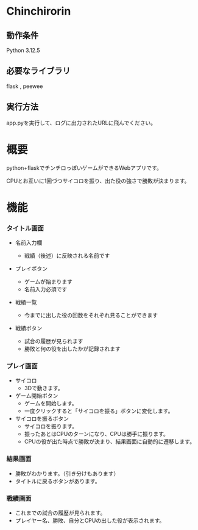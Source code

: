 # Chinchirorin


## 動作条件
Python 3.12.5
## 必要なライブラリ
flask , peewee
## 実行方法
app.pyを実行して、ログに出力されたURLに飛んでください。

# 概要
python+flaskでチンチロっぽいゲームができるWebアプリです。

CPUとお互いに1回づつサイコロを振り、出た役の強さで勝敗が決まります。

# 機能
### タイトル画面
- 名前入力欄
  - 戦績（後述）に反映される名前です

- プレイボタン
  - ゲームが始まります
  - 名前入力必須です

- 戦績一覧
  - 今までに出した役の回数をそれぞれ見ることができます

- 戦績ボタン
  - 試合の履歴が見られます
  - 勝敗と何の役を出したかが記録されます

### プレイ画面
- サイコロ
  - 3Dで動きます。
- ゲーム開始ボタン
  - ゲームを開始します。
  - 一度クリックすると「サイコロを振る」ボタンに変化します。
- サイコロを振るボタン
  - サイコロを振ります。
  - 振ったあとはCPUのターンになり、CPUは勝手に振ります。
  - CPUの役が出た時点で勝敗が決まり、結果画面に自動的に遷移します。

### 結果画面
- 勝敗がわかります。（引き分けもあります）
- タイトルに戻るボタンがあります。

### 戦績画面
- これまでの試合の履歴が見られます。
- プレイヤー名、勝敗、自分とCPUの出した役が表示されます。